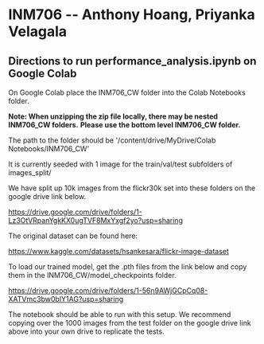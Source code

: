# INM706 -- Anthony Hoang, Priyanka Velagala


## Directions to run performance_analysis.ipynb on Google Colab
On Google Colab place the INM706_CW folder into the Colab Notebooks folder.

**Note: When unzipping the zip file locally, there may be nested INM706_CW folders.**
**Please use the bottom level INM706_CW folder.**

The path to the folder should be '/content/drive/MyDrive/Colab Notebooks/INM706_CW'

It is currently seeded with 1 image for the train/val/test subfolders of images_split/

We have split up 10k images from the flickr30k set into these folders on the google drive link below.

https://drive.google.com/drive/folders/1-Lz3OtVRpanYgkKX0ugTVF8MxYxgf2yo?usp=sharing

The original dataset can be found here:

https://www.kaggle.com/datasets/hsankesara/flickr-image-dataset

To load our trained model, get the .pth files from the link below and copy them in the INM706_CW/model_checkpoints folder.

https://drive.google.com/drive/folders/1-56n9AWjGCpCq08-XATVmc3bw0bIY1AG?usp=sharing

The notebook should be able to run with this setup. We recommend copying over the 1000 images from the test folder
on the google drive link above into your own drive to replicate the tests.
